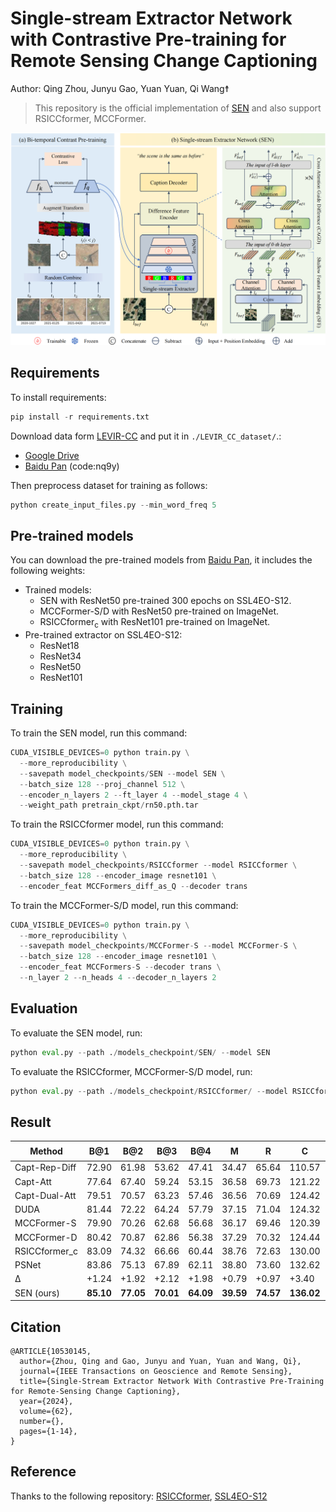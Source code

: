 # Single-stream Extractor Network with Contrastive Pre-training for Remote Sensing Change Captioning

Author: Qing Zhou, Junyu Gao, Yuan Yuan, Qi Wang☨

> This repository is the official implementation of [SEN](https://ieeexplore.ieee.org/document/10530145) and also support RSICCformer, MCCFormer.

![overview](./images/overview.png)

## Requirements

To install requirements:
```python
pip install -r requirements.txt
```

Download data form [LEVIR-CC](https://github.com/Chen-Yang-Liu/LEVIR-CC-Dataset) and put it in `./LEVIR_CC_dataset/`.:
- [Google Drive](https://drive.google.com/drive/folders/1cEv-BXISfWjw1RTzL39uBojH7atjLdCG?usp=sharing)
- [Baidu Pan](https://pan.baidu.com/s/1YrWcz090kdqOZ0lrbqXJJA) (code:nq9y)

Then preprocess dataset for training as follows:
```python
python create_input_files.py --min_word_freq 5
```

## Pre-trained models
You can download the pre-trained models from [Baidu Pan](https://pan.baidu.com/s/1tvQtgqJhk5Gp8foKoYapfg?pwd=icap), it includes the following weights:
- Trained models:
  - SEN with ResNet50 pre-trained 300 epochs on SSL4EO-S12.
  - MCCFormer-S/D with ResNet50 pre-trained on ImageNet.
  - RSICCformer<sub>c</sub> with ResNet101 pre-trained on ImageNet.
- Pre-trained extractor on SSL4EO-S12:
  - ResNet18
  - ResNet34
  - ResNet50
  - ResNet101


## Training

To train the SEN model, run this command:
```python
CUDA_VISIBLE_DEVICES=0 python train.py \
  --more_reproducibility \
  --savepath model_checkpoints/SEN --model SEN \
  --batch_size 128 --proj_channel 512 \
  --encoder_n_layers 2 --ft_layer 4 --model_stage 4 \
  --weight_path pretrain_ckpt/rn50.pth.tar
```

To train the RSICCformer model, run this command:
```python
CUDA_VISIBLE_DEVICES=0 python train.py \
  --more_reproducibility \
  --savepath model_checkpoints/RSICCformer --model RSICCformer \
  --batch_size 128 --encoder_image resnet101 \
  --encoder_feat MCCFormers_diff_as_Q --decoder trans
```

To train the MCCFormer-S/D model, run this command:
```python
CUDA_VISIBLE_DEVICES=0 python train.py \
  --more_reproducibility \
  --savepath model_checkpoints/MCCFormer-S --model MCCFormer-S \
  --batch_size 128 --encoder_image resnet101 \
  --encoder_feat MCCFormers-S --decoder trans \
  --n_layer 2 --n_heads 4 --decoder_n_layers 2
```


## Evaluation

To evaluate the SEN model, run:
```python
python eval.py --path ./models_checkpoint/SEN/ --model SEN
```

To evaluate the RSICCformer, MCCFormer-S/D model, run:
```python
python eval.py --path ./models_checkpoint/RSICCformer/ --model RSICCformer
```


## Result
| Method | B@1 | B@2 | B@3 | B@4 | M | R | C | S<sup>∗</sup><sub>𝑚</sub> | P | FPS |
| ------ | ------ | ------ | ------ | ------ | ------ | ------- | ----- | ---- | ---------- | --- |
| Capt-Rep-Diff | 72.90 | 61.98 | 53.62 | 47.41 | 34.47 | 65.64 | 110.57 | 64.52 | - | - |
| Capt-Att | 77.64 | 67.40 | 59.24 | 53.15 | 36.58 | 69.73 | 121.22 | 70.17 | - | - |
| Capt-Dual-Att | 79.51 | 70.57 | 63.23 | 57.46 | 36.56 | 70.69 | 124.42 | 72.28 | - | - |
| DUDA | 81.44 | 72.22 | 64.24 | 57.79 | 37.15 | 71.04 | 124.32 | 72.58 | - | - |
| MCCFormer-S | 79.90 | 70.26 | 62.68 | 56.68 | 36.17 | 69.46 | 120.39 | 70.68 | 69.0 | 12.9 |
| MCCFormer-D | 80.42 | 70.87 | 62.86 | 56.38 | 37.29 | 70.32 | 124.44 | 72.11 | 69.0 | 12.4 |
| RSICCformer_c | 83.09 | 74.32 | 66.66 | 60.44 | 38.76 | 72.63 | 130.00 | 75.46 | 56.2 | 15.0 |
| PSNet | 83.86 | 75.13 | 67.89 | 62.11 | 38.80 | 73.60 | 132.62 | 76.78 | - | - |
| Δ | +1.24 | +1.92 | +2.12 | +1.98 | +0.79 | +0.97 | +3.40 | +1.79 | -16.3 | +8.7 |
| SEN (ours) | **85.10** | **77.05** | **70.01** | **64.09** | **39.59** | **74.57** | **136.02** | **78.57** | **39.9** | **23.7** |

## Citation
```
@ARTICLE{10530145,
  author={Zhou, Qing and Gao, Junyu and Yuan, Yuan and Wang, Qi},
  journal={IEEE Transactions on Geoscience and Remote Sensing}, 
  title={Single-Stream Extractor Network With Contrastive Pre-Training for Remote-Sensing Change Captioning}, 
  year={2024},
  volume={62},
  number={},
  pages={1-14},
}
```

## Reference
Thanks to the following repository: [RSICCformer](https://github.com/Chen-Yang-Liu/RSICC), [SSL4EO-S12](https://github.com/zhu-xlab/SSL4EO-S12)
